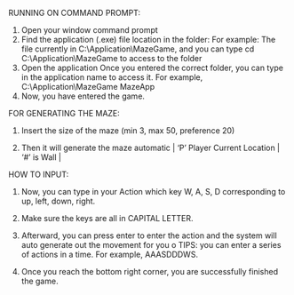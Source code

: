 RUNNING ON COMMAND PROMPT:
1.	Open your window command prompt
2.	Find the application (.exe) file location in the folder: 
    For example: The file currently in C:\Application\MazeGame, and you can type cd C:\Application\MazeGame to access to the folder
3.	Open the application 
    Once you entered the correct folder, you can type in the application name to access it. For example, C:\Application\MazeGame MazeApp
4.	Now, you have entered the game.



FOR GENERATING THE MAZE:
1.	Insert the size of the maze (min 3, max 50, preference 20)
 
2.	Then it will generate the maze automatic 
    | ‘P’ Player Current Location | ‘#’ is Wall |
 
HOW TO INPUT: 
1.	Now, you can type in your Action which key W, A, S, D corresponding to up, left, down, right.
2.	Make sure the keys are all in CAPITAL LETTER.
3.	Afterward, you can press enter to enter the action and the system will auto generate out the movement for you 
o	TIPS: you can enter a series of actions in a time. For example, AAASDDDWS.
 
4.	Once you reach the bottom right corner, you are successfully finished the game.
 

